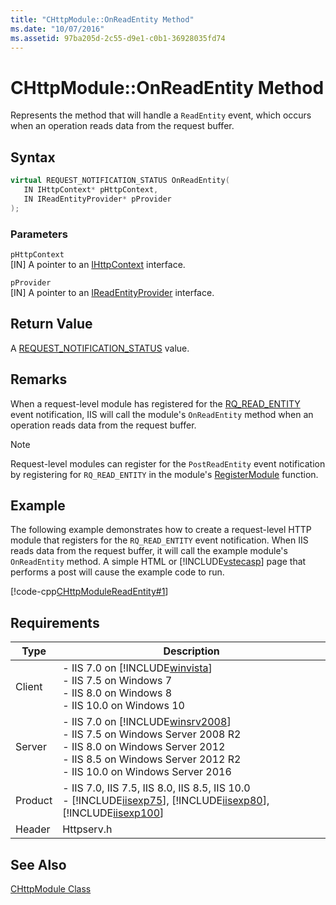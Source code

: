 ```yaml
---
title: "CHttpModule::OnReadEntity Method"
ms.date: "10/07/2016"
ms.assetid: 97ba205d-2c55-d9e1-c0b1-36928035fd74
---
```

# CHttpModule::OnReadEntity Method
Represents the method that will handle a `ReadEntity` event, which occurs when an operation reads data from the request buffer.  
  
## Syntax  
  
```cpp  
virtual REQUEST_NOTIFICATION_STATUS OnReadEntity(  
   IN IHttpContext* pHttpContext,  
   IN IReadEntityProvider* pProvider  
);  
```  
  
### Parameters  
 `pHttpContext`  
 [IN] A pointer to an [IHttpContext](../../web-development-reference/native-code-api-reference/ihttpcontext-interface.md) interface.  
  
 `pProvider`  
 [IN] A pointer to an [IReadEntityProvider](../../web-development-reference/native-code-api-reference/ireadentityprovider-interface.md) interface.  
  
## Return Value  
 A [REQUEST_NOTIFICATION_STATUS](../../web-development-reference/native-code-api-reference/request-notification-status-enumeration.md) value.  
  
## Remarks  
 When a request-level module has registered for the [RQ_READ_ENTITY](../../web-development-reference/native-code-api-reference/request-processing-constants.md) event notification, IIS will call the module's `OnReadEntity` method when an operation reads data from the request buffer.  
  
> [!NOTE]
>  Request-level modules can register for the `PostReadEntity` event notification by registering for `RQ_READ_ENTITY` in the module's [RegisterModule](../../web-development-reference/native-code-api-reference/pfn-registermodule-function.md) function.  
  
## Example  
 The following example demonstrates how to create a request-level HTTP module that registers for the `RQ_READ_ENTITY` event notification. When IIS reads data from the request buffer, it will call the example module's `OnReadEntity` method. A simple HTML or [!INCLUDE[vstecasp](../../wmi-provider/includes/vstecasp-md.md)] page that performs a post will cause the example code to run.  
  
 [!code-cpp[CHttpModuleReadEntity#1](../../../samples/snippets/cpp/VS_Snippets_IIS/IIS7/CHttpModuleReadEntity/cpp/CHttpModuleReadEntity.cpp#1)]  
  
## Requirements  
  
|Type|Description|  
|----------|-----------------|  
|Client|-   IIS 7.0 on [!INCLUDE[winvista](../../wmi-provider/includes/winvista-md.md)]<br />-   IIS 7.5 on Windows 7<br />-   IIS 8.0 on Windows 8<br />-   IIS 10.0 on Windows 10|  
|Server|-   IIS 7.0 on [!INCLUDE[winsrv2008](../../wmi-provider/includes/winsrv2008-md.md)]<br />-   IIS 7.5 on Windows Server 2008 R2<br />-   IIS 8.0 on Windows Server 2012<br />-   IIS 8.5 on Windows Server 2012 R2<br />-   IIS 10.0 on Windows Server 2016|  
|Product|-   IIS 7.0, IIS 7.5, IIS 8.0, IIS 8.5, IIS 10.0<br />-   [!INCLUDE[iisexp75](../../web-development-reference/native-code-api-reference/includes/iisexp75-md.md)], [!INCLUDE[iisexp80](../../web-development-reference/native-code-api-reference/includes/iisexp80-md.md)], [!INCLUDE[iisexp100](../../web-development-reference/native-code-api-reference/includes/iisexp100-md.md)]|  
|Header|Httpserv.h|  
  
## See Also  
 [CHttpModule Class](../../web-development-reference/native-code-api-reference/chttpmodule-class.md)
